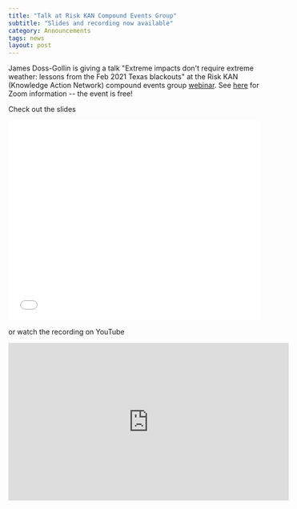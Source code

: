 ```yaml
---
title: "Talk at Risk KAN Compound Events Group"
subtitle: "Slides and recording now available"
category: Announcements
tags: news
layout: post 
---
```


James Doss-Gollin is giving a talk "Extreme impacts don't require extreme weather: lessons from the Feb 2021 Texas blackouts" at the Risk KAN (Knowledge Action Network) compound events group [webinar](https://www.risk-kan.org/webinars/).
See [here](https://www.risk-kan.org/webinars/) for Zoom information -- the event is free!

Check out the slides

<embed src="/assets/pdf/2021-12-09-txtreme-risk-kan.pdf" width="100%" height="400" type="application/pdf">

or watch the recording on YouTube

<iframe width="560" height="315" src="https://www.youtube-nocookie.com/embed/q8Qeb_sXCxg" title="YouTube video player" frameborder="0" allow="accelerometer; autoplay; clipboard-write; encrypted-media; gyroscope; picture-in-picture" allowfullscreen></iframe>
